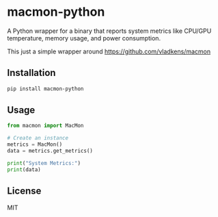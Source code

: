 # macmon-python

A Python wrapper for a binary that reports system metrics like CPU/GPU temperature, 
memory usage, and power consumption.

This just a simple wrapper around https://github.com/vladkens/macmon

## Installation

```bash
pip install macmon-python
```

## Usage

```python
from macmon import MacMon

# Create an instance
metrics = MacMon()
data = metrics.get_metrics()

print("System Metrics:")
print(data)
```

## License

MIT